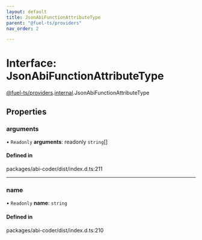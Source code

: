 ```yaml
---
layout: default
title: JsonAbiFunctionAttributeType
parent: "@fuel-ts/providers"
nav_order: 2

---
```


# Interface: JsonAbiFunctionAttributeType

[@fuel-ts/providers](../index.md).[internal](../namespaces/internal.md).JsonAbiFunctionAttributeType

## Properties

### arguments

• `Readonly` **arguments**: readonly `string`[]

#### Defined in

packages/abi-coder/dist/index.d.ts:211

___

### name

• `Readonly` **name**: `string`

#### Defined in

packages/abi-coder/dist/index.d.ts:210

